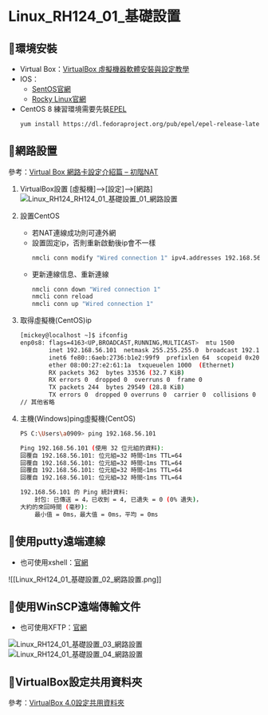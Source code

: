# Linux_RH124_01_基礎設置
## 🐧環境安裝
- Virtual Box：[VirtualBox 虛擬機器軟體安裝與設定教學](https://www.kjnotes.com/freeware/17)
- IOS：
	- [SentOS官網](https://www.centos.org/)
	- [Rocky Linux官網](https://rockylinux.org/)
- CentOS 8 練習環境需要先裝[EPEL](https://fedoraproject.org/wiki/EPEL)
	```bash
	yum install https://dl.fedoraproject.org/pub/epel/epel-release-latest-8.noarch.rpm
	```

## 🐧網路設置
參考：[Virtual Box 網路卡設定介紹篇 – 初階NAT](https://ithelp.ithome.com.tw/articles/10107536)
1. VirtualBox設置
\[虛擬機\]-->\[設定\]-->\[網路\]
![Linux_RH124_RH124_01_基礎設置_01_網路設置](https://github.com/MickeyHuang233/CodingStudyNote/blob/main/03_Linux/%F0%9F%90%A7RH124/images/Linux_RH124_RH124_01_%E5%9F%BA%E7%A4%8E%E8%A8%AD%E7%BD%AE_01_%E7%B6%B2%E8%B7%AF%E8%A8%AD%E7%BD%AE.png?raw=true)

2. 設置CentOS
	- 若NAT連線成功則可連外網
	- 設置固定ip，否則重新啟動後ip會不一樣
		```bash
		nmcli conn modify "Wired connection 1" ipv4.addresses 192.168.56.101/24 ipv4.gateway 255.255.255.0 ipv4.method manual
		```
	- 更新連線信息、重新連線
		```bash
		nmcli conn down "Wired connection 1"
		nmcli conn reload
		nmcli conn up "Wired connection 1"
		```

3. 取得虛擬機(CentOS)ip
	```bash
	[mickey@localhost ~]$ ifconfig
	enp0s8: flags=4163<UP,BROADCAST,RUNNING,MULTICAST>  mtu 1500
			inet 192.168.56.101  netmask 255.255.255.0  broadcast 192.168.56.255
			inet6 fe80::6aeb:2736:b1e2:99f9  prefixlen 64  scopeid 0x20<link>
			ether 08:00:27:e2:61:1a  txqueuelen 1000  (Ethernet)
			RX packets 362  bytes 33536 (32.7 KiB)
			RX errors 0  dropped 0  overruns 0  frame 0
			TX packets 244  bytes 29549 (28.8 KiB)
			TX errors 0  dropped 0 overruns 0  carrier 0  collisions 0
	// 其他省略
	```
	
4. 主機(Windows)ping虛擬機(CentOS)
	```bash
	PS C:\Users\a0909> ping 192.168.56.101

	Ping 192.168.56.101 (使用 32 位元組的資料):
	回覆自 192.168.56.101: 位元組=32 時間<1ms TTL=64
	回覆自 192.168.56.101: 位元組=32 時間<1ms TTL=64
	回覆自 192.168.56.101: 位元組=32 時間<1ms TTL=64
	回覆自 192.168.56.101: 位元組=32 時間<1ms TTL=64

	192.168.56.101 的 Ping 統計資料:
		封包: 已傳送 = 4，已收到 = 4, 已遺失 = 0 (0% 遺失)，
	大約的來回時間 (毫秒):
		最小值 = 0ms，最大值 = 0ms，平均 = 0ms
	```
          
## 🐧使用putty遠端連線
- 也可使用xshell：[官網](https://www.netsarang.com/zh/xshell/)

![[Linux_RH124_01_基礎設置_02_網路設置.png]]

## 🐧使用WinSCP遠端傳輸文件
- 也可使用XFTP：[官網](https://www.netsarang.com/zh/xftp/)

![Linux_RH124_01_基礎設置_03_網路設置](https://github.com/MickeyHuang233/CodingStudyNote/blob/main/03_Linux/%F0%9F%90%A7RH124/images/Linux_RH124_01_%E5%9F%BA%E7%A4%8E%E8%A8%AD%E7%BD%AE_03_%E7%B6%B2%E8%B7%AF%E8%A8%AD%E7%BD%AE.png?raw=true)
![Linux_RH124_01_基礎設置_04_網路設置](https://github.com/MickeyHuang233/CodingStudyNote/blob/main/03_Linux/%F0%9F%90%A7RH124/images/Linux_RH124_01_%E5%9F%BA%E7%A4%8E%E8%A8%AD%E7%BD%AE_04_%E7%B6%B2%E8%B7%AF%E8%A8%AD%E7%BD%AE.png?raw=true)

## 🐧VirtualBox設定共用資料夾
參考：[VirtualBox 4.0設定共用資料夾](http://blog.xuite.net/yh96301/blog/41935362-VirtualBox+4.0%E8%A8%AD%E5%AE%9A%E5%85%B1%E7%94%A8%E8%B3%87%E6%96%99%E5%A4%BE)